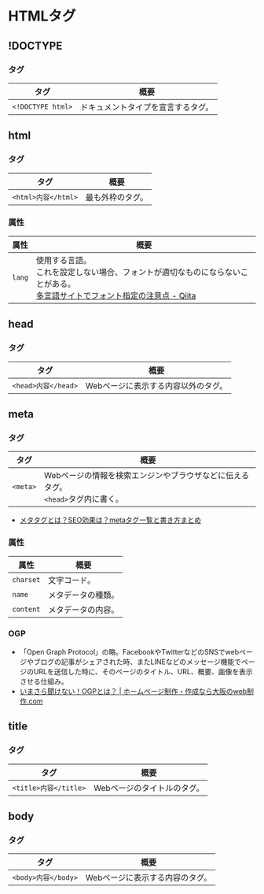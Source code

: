 # HTMLタグ

## !DOCTYPE

### タグ

| タグ              | 概要                               |
| ----------------- | ---------------------------------- |
| `<!DOCTYPE html>` | ドキュメントタイプを宣言するタグ。 |

## html

### タグ

| タグ                | 概要             |
| ------------------- | ---------------- |
| `<html>内容</html>` | 最も外枠のタグ。 |

### 属性

| 属性   | 概要                                                         |
| ------ | ------------------------------------------------------------ |
| `lang` | 使用する言語。<br />これを設定しない場合、フォントが適切なものにならないことがある。<br />[多言語サイトでフォント指定の注意点 - Qiita](https://qiita.com/fukamiiiiinmin/items/6ab0bd54f8bfc89cfdd1) |

## head

### タグ

| タグ                | 概要                                |
| ------------------- | ----------------------------------- |
| `<head>内容</head>` | Webページに表示する内容以外のタグ。 |

## meta

### タグ

| タグ     | 概要                                                         |
| -------- | ------------------------------------------------------------ |
| `<meta>` | Webページの情報を検索エンジンやブラウザなどに伝えるタグ。<br />`<head>`タグ内に書く。 |

- [メタタグとは？SEO効果は？metaタグ一覧と書き方まとめ](https://saruwakakun.com/html-css/basic/meta-tag)

### 属性

| 属性      | 概要               |
| --------- | ------------------ |
| `charset` | 文字コード。       |
| `name`    | メタデータの種類。 |
| `content` | メタデータの内容。 |

### OGP

- 「Open Graph Protocol」の略。FacebookやTwitterなどのSNSでwebページやブログの記事がシェアされた時、またLINEなどのメッセージ機能でページのURLを送信した時に、そのページのタイトル、URL、概要、画像を表示させる仕組み。
- [いまさら聞けない！OGPとは？ | ホームページ制作・作成なら大阪のweb制作.com](https://www.e-webseisaku.com/column/marketing/3947/)

## title

### タグ

| タグ                  | 概要                        |
| --------------------- | --------------------------- |
| `<title>内容</title>` | Webページのタイトルのタグ。 |

## body

### タグ

| タグ                | 概要                            |
| ------------------- | ------------------------------- |
| `<body>内容</body>` | Webページに表示する内容のタグ。 |
